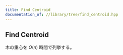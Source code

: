 ```yaml
---
title: Find Centroid
documentation_of: //library/tree/find_centroid.hpp
---
```

## Find Centroid

木の重心を $O(n)$ 時間で列挙する。
